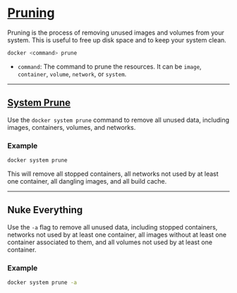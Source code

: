 # [Pruning](https://docs.docker.com/engine/manage-resources/pruning/)

Pruning is the process of removing unused images and volumes from your system. This is useful to free up disk space and to keep your system clean.

```bash
docker <command> prune
```

- `command`: The command to prune the resources. It can be `image`, `container`, `volume`, `network`, or `system`.

---

## [System Prune](https://docs.docker.com/reference/cli/docker/system/prune/)

Use the `docker system prune` command to remove all unused data, including images, containers, volumes, and networks.

### Example
```bash
docker system prune
```

This will remove all stopped containers, all networks not used by at least one container, all dangling images, and all build cache.

---

## Nuke Everything

Use the `-a` flag to remove all unused data, including stopped containers, networks not used by at least one container, all images without at least one container associated to them, and all volumes not used by at least one container.

### Example
```bash
docker system prune -a
```
